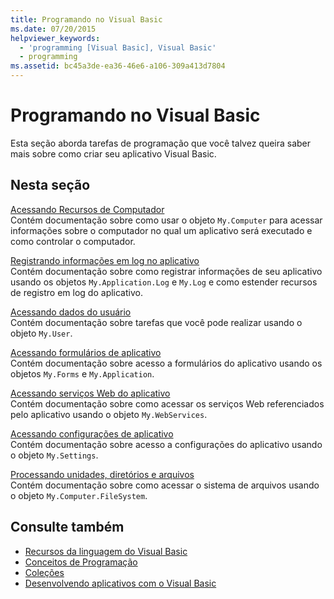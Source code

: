 ```yaml
---
title: Programando no Visual Basic
ms.date: 07/20/2015
helpviewer_keywords:
  - 'programming [Visual Basic], Visual Basic'
  - programming
ms.assetid: bc45a3de-ea36-46e6-a106-309a413d7804
---
```

# <a name="programming-in-visual-basic"></a>Programando no Visual Basic
Esta seção aborda tarefas de programação que você talvez queira saber mais sobre como criar seu aplicativo Visual Basic.  
  
## <a name="in-this-section"></a>Nesta seção  
 [Acessando Recursos de Computador](../../../visual-basic/developing-apps/programming/computer-resources/index.md)  
 Contém documentação sobre como usar o objeto `My.Computer` para acessar informações sobre o computador no qual um aplicativo será executado e como controlar o computador.  
  
 [Registrando informações em log no aplicativo](../../../visual-basic/developing-apps/programming/log-info/index.md)  
 Contém documentação sobre como registrar informações de seu aplicativo usando os objetos `My.Application.Log` e `My.Log` e como estender recursos de registro em log do aplicativo.  
  
 [Acessando dados do usuário](../../../visual-basic/developing-apps/programming/accessing-user-data.md)  
 Contém documentação sobre tarefas que você pode realizar usando o objeto `My.User`.  
  
 [Acessando formulários de aplicativo](../../../visual-basic/developing-apps/programming/accessing-application-forms.md)  
 Contém documentação sobre acesso a formulários do aplicativo usando os objetos `My.Forms` e `My.Application`.  
  
 [Acessando serviços Web do aplicativo](../../../visual-basic/developing-apps/programming/accessing-application-web-services.md)  
 Contém documentação sobre como acessar os serviços Web referenciados pelo aplicativo usando o objeto `My.WebServices`.  
  
 [Acessando configurações de aplicativo](../../../visual-basic/developing-apps/programming/app-settings/index.md)  
 Contém documentação sobre acesso a configurações do aplicativo usando o objeto `My.Settings`.  
  
 [Processando unidades, diretórios e arquivos](../../../visual-basic/developing-apps/programming/drives-directories-files/processing.md)  
 Contém documentação sobre como acessar o sistema de arquivos usando o objeto `My.Computer.FileSystem`.  
  
## <a name="see-also"></a>Consulte também
- [Recursos da linguagem do Visual Basic](../../../visual-basic/programming-guide/language-features/index.md)
- [Conceitos de Programação](../../../visual-basic/programming-guide/concepts/index.md)
- [Coleções](../../../visual-basic/programming-guide/concepts/collections.md)
- [Desenvolvendo aplicativos com o Visual Basic](../../../visual-basic/developing-apps/index.md)

